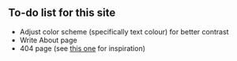 ## To-do list for this site

- Adjust color scheme (specifically text colour) for better contrast
- Write About page
- 404 page (see [this one](https://www.wayside.studio/404) for inspiration)
